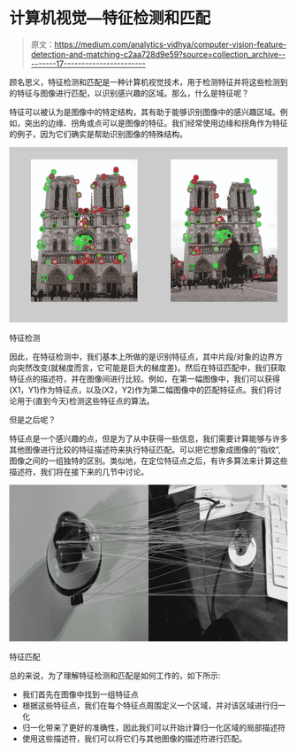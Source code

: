 # 计算机视觉—特征检测和匹配

> 原文：<https://medium.com/analytics-vidhya/computer-vision-feature-detection-and-matching-c2aa728d9e59?source=collection_archive---------17----------------------->

顾名思义，特征检测和匹配是一种计算机视觉技术，用于检测特征并将这些检测到的特征与图像进行匹配，以识别感兴趣的区域。那么，什么是特征呢？

特征可以被认为是图像中的特定结构，其有助于能够识别图像中的感兴趣区域。例如，突出的边缘、拐角或点可以是图像的特征。我们经常使用边缘和拐角作为特征的例子，因为它们确实是帮助识别图像的特殊结构。

![](img/665c7f90cdeb33b26cb9de356dea7b98.png)

特征检测

因此，在特征检测中，我们基本上所做的是识别特征点，其中片段/对象的边界方向突然改变(就梯度而言，它可能是巨大的梯度差)。然后在特征匹配中，我们获取特征点的描述符，并在图像间进行比较。例如，在第一幅图像中，我们可以获得(X1，Y1)作为特征点，以及(X2，Y2)作为第二幅图像中的匹配特征点。我们将讨论用于(直到今天)检测这些特征点的算法。

但是之后呢？

特征点是一个感兴趣的点，但是为了从中获得一些信息，我们需要计算能够与许多其他图像进行比较的特征描述符来执行特征匹配。可以把它想象成图像的“指纹”,图像之间的一组独特的区别。类似地，在定位特征点之后，有许多算法来计算这些描述符，我们将在接下来的几节中讨论。

![](img/7dcdc87c6c2cea192114e1d0c1fefd4e.png)

特征匹配

总的来说，为了理解特征检测和匹配是如何工作的，如下所示:

*   我们首先在图像中找到一组特征点
*   根据这些特征点，我们在每个特征点周围定义一个区域，并对该区域进行归一化
*   归一化带来了更好的准确性，因此我们可以开始计算归一化区域的局部描述符
*   使用这些描述符，我们可以将它们与其他图像的描述符进行匹配。